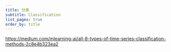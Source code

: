 ```yaml
---
title: 分类
subtitle: Classification
list_pages: true
order_by: title
---
```


https://medium.com/mlearning-ai/all-8-types-of-time-series-classification-methods-2c8e4b323ea2
